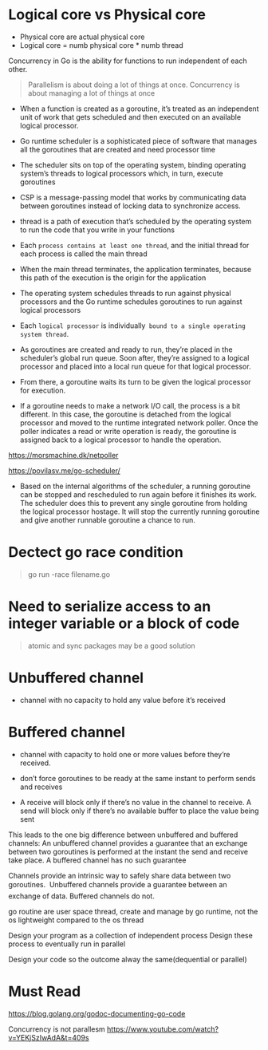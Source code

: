 
# Logical core vs Physical core
- Physical core are actual physical core
- Logical core = numb physical core * numb thread

Concurrency in Go is the ability for functions to run independent of each other.

> Parallelism is about doing a lot of things at once. Concurrency is about managing a lot of things at once 

- When a function is created as a goroutine, it’s treated as an independent unit of
work that gets scheduled and then executed on an available logical processor.
- Go runtime scheduler is a sophisticated piece of software that manages all
the goroutines that are created and need processor time

- The scheduler sits on top of the operating system, binding operating system’s threads to logical processors which, in turn, execute goroutines

-  CSP is a message-passing model that works by communicating data between goroutines instead of locking data to synchronize access.

- thread is a path of execution that’s scheduled by the operating system to run the code that you write in your functions

- Each `process contains at least one thread`, and the initial thread for each process is
called the main thread

- When the main thread terminates, the application terminates, because this path of the execution is the origin for the application

-  The operating system schedules threads to run against physical processors and the
Go runtime schedules goroutines to run against logical processors

- Each `logical processor` is individually` bound to a single operating system thread`.

- As goroutines are created and ready to run, they’re placed in the scheduler’s global run queue. Soon after, they’re assigned
to a logical processor and placed into a local run queue for that logical processor.

- From there, a goroutine waits its turn to be given the logical processor for execution. 

-  If a goroutine needs to make a network I/O call, the process is a bit different. In
this case, the goroutine is detached from the logical processor and moved to the runtime integrated network poller. Once the poller indicates a read or write operation is
ready, the goroutine is assigned back to a logical processor to handle the operation.

https://morsmachine.dk/netpoller

https://povilasv.me/go-scheduler/

- Based on the internal algorithms of the scheduler, a running goroutine can be
stopped and rescheduled to run again before it finishes its work. The scheduler does
this to prevent any single goroutine from holding the logical processor hostage. It will
stop the currently running goroutine and give another runnable goroutine a chance
to run. 


# Dectect go race condition
> go run -race filename.go

# Need to serialize access to an integer variable or a block of code
> atomic and sync packages may be a good solution

# Unbuffered channel
- channel with no capacity to hold any value before it’s received

# Buffered channel
- channel with capacity to hold one or more values before they’re received.

- don’t force goroutines to be ready at the same instant to perform sends and receives

- A receive will block only if there’s no value in the channel
to receive. A send will block only if there’s no available buffer to place the value being
sent

 This leads to the one big difference between unbuffered and buffered channels:
An unbuffered channel provides a guarantee that an exchange between two goroutines is performed at the instant the send and receive take place. A buffered channel
has no such guarantee

Channels provide an intrinsic way to safely share data between two goroutines.
 Unbuffered channels provide a guarantee between an exchange of data. Buffered channels do not.

go routine are user space thread, create and manage by go runtime, not the os lightweight compared to the os thread


Design your program as a collection of independent process
Design these process to eventually run in parallel

Design your code so the outcome alway the same(dequential or parallel)



# Must Read
https://blog.golang.org/godoc-documenting-go-code

Concurrency is not parallesm
https://www.youtube.com/watch?v=YEKjSzIwAdA&t=409s